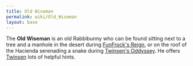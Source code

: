 ```yaml
---
title: Old Wiseman
permalink: wiki/Old_Wiseman
layout: base
---
```


The **Old Wiseman** is an old Rabbibunny who can be found sitting next
to a tree and a manhole in the desert during [FunFrock's
Reign](FunFrock's_Reign "wikilink"), or on the roof of the Hacienda
serenading a snake during [Twinsen's
Oddyssey](Twinsen's_Oddyssey "wikilink"). He offers
[Twinsen](Twinsen "wikilink") lots of helpful hints.
